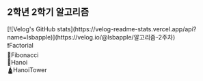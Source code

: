 <h2>2학년 2학기 알고리즘</h2>
</hr>
[![Velog's GitHub stats](https://velog-readme-stats.vercel.app/api?name=lsbapple)](https://velog.io/@lsbapple/알고리즘-2주차)
<detail>
  <summary>
    ❗Factorial
  </summary>
  
</detail>
<detail>
  <summary>
    🐌Fibonacci
  </summary>
</detail>

<detail>
  <summary>
    🎢Hanoi
  </summary>
</detail>

<detail>
  <summary>
    🛕HanoiTower
  </summary>
</detail>
